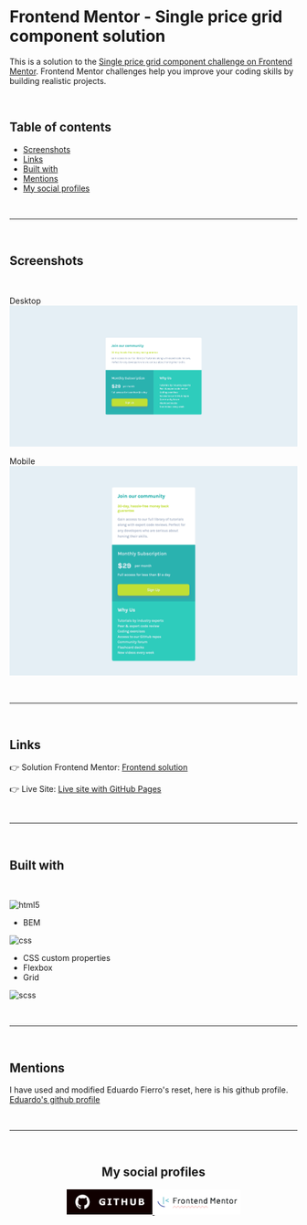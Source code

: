 <h1> Frontend Mentor - Single price grid component solution </h1>

This is a solution to the [Single price grid component challenge on Frontend Mentor](https://www.frontendmentor.io/challenges/single-price-grid-component-5ce41129d0ff452fec5abbbc). Frontend Mentor challenges help you improve your coding skills by building realistic projects.

<br>

## <b>Table of contents</b>


- [Screenshots](#screenshots)
- [Links](#links)
- [Built with](#built-with)
- [Mentions](#mentions)
- [My social profiles](#profiles)

<br>

---

<br>

## Screenshots

<br>

Desktop
![Desktop](images/Screenshot-desktop.png)

Mobile
![Mobile](images/Screenshot-mobile.png)

<br>

---

<br>

## Links

👉 Solution Frontend Mentor: [Frontend solution]()

👉 Live Site: [Live site with GitHub Pages]()

<br>

---

<br>

## Built with

<br>

![html5](https://img.shields.io/badge/HTML5-E34F26?style=for-the-badge&logo=html5&logoColor=white)
  - BEM

![css](https://img.shields.io/badge/CSS3-1572B6?style=for-the-badge&logo=css3&logoColor=white)
  - CSS custom properties
  - Flexbox
  - Grid

![scss](https://img.shields.io/badge/Sass-CC6699?style=for-the-badge&logo=sass&logoColor=white)

<br>

----

<br>

## Mentions

I have used and modified Eduardo Fierro's reset, here is his github profile. <br>
[Eduardo's github profile](https://github.com/eduardofierropro/Reset-CSS)

<br>

---

<br>

<b><h2 id="profiles" align="center" style="">My social profiles</h2></b>

<p align="center">
<a href="https://github.com/marioferrer">
  <img src="images/github.svg" style="width: 150px"/> 
</a>
<a href="https://www.frontendmentor.io/profile/marioferrer">
  <img src="images/frontendmentor.svg" style="width: 150px"/>  
</a>
</p>
